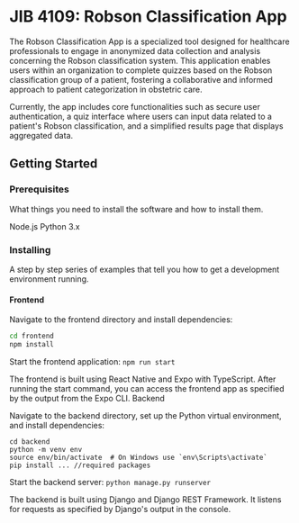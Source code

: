 # JIB 4109: Robson Classification App

The Robson Classification App is a specialized tool designed for healthcare professionals to engage in anonymized data collection and analysis concerning the Robson classification system. This application enables users within an organization to complete quizzes based on the Robson classification group of a patient, fostering a collaborative and informed approach to patient categorization in obstetric care.

Currently, the app includes core functionalities such as secure user authentication, a quiz interface where users can input data related to a patient's Robson classification, and a simplified results page that displays aggregated data.

## Getting Started
### Prerequisites

What things you need to install the software and how to install them.

Node.js
Python 3.x

### Installing

A step by step series of examples that tell you how to get a development environment running.

#### Frontend

Navigate to the frontend directory and install dependencies:

```bash
cd frontend
npm install
```
Start the frontend application:
```npm run start```

The frontend is built using React Native and Expo with TypeScript. After running the start command, you can access the frontend app as specified by the output from the Expo CLI.
Backend

Navigate to the backend directory, set up the Python virtual environment, and install dependencies:

```
cd backend
python -m venv env
source env/bin/activate  # On Windows use `env\Scripts\activate`
pip install ... //required packages
```
Start the backend server:
```python manage.py runserver```

The backend is built using Django and Django REST Framework. It listens for requests as specified by Django's output in the console.
